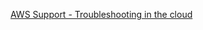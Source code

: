 
[AWS Support - Troubleshooting in the cloud](https://catalog.us-east-1.prod.workshops.aws/workshops/fdf5673a-d606-4876-ab14-9a1d25545895/en-US)